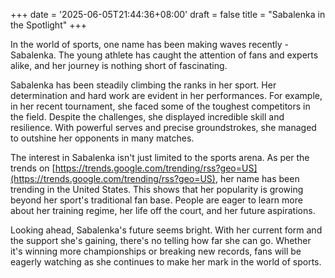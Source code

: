 +++
date = '2025-06-05T21:44:36+08:00'
draft = false
title = "Sabalenka in the Spotlight"
+++

In the world of sports, one name has been making waves recently - Sabalenka. The young athlete has caught the attention of fans and experts alike, and her journey is nothing short of fascinating.

Sabalenka has been steadily climbing the ranks in her sport. Her determination and hard work are evident in her performances. For example, in her recent tournament, she faced some of the toughest competitors in the field. Despite the challenges, she displayed incredible skill and resilience. With powerful serves and precise groundstrokes, she managed to outshine her opponents in many matches.

The interest in Sabalenka isn't just limited to the sports arena. As per the trends on [https://trends.google.com/trending/rss?geo=US](https://trends.google.com/trending/rss?geo=US), her name has been trending in the United States. This shows that her popularity is growing beyond her sport's traditional fan base. People are eager to learn more about her training regime, her life off the court, and her future aspirations.

Looking ahead, Sabalenka's future seems bright. With her current form and the support she's gaining, there's no telling how far she can go. Whether it's winning more championships or breaking new records, fans will be eagerly watching as she continues to make her mark in the world of sports.